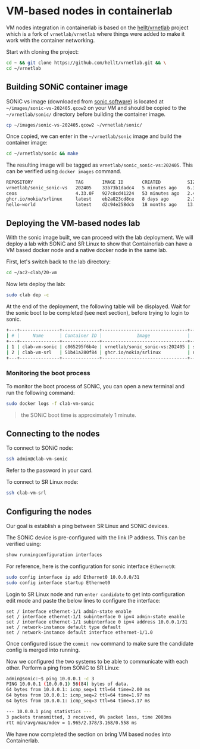# VM-based nodes in containerlab

VM nodes integration in containerlab is based on the [hellt/vrnetlab](https://github.com/hellt/vrnetlab) project which is a fork of `vrnetlab/vrnetlab` where things were added to make it work with the container networking.

Start with cloning the project:

```bash
cd ~ && git clone https://github.com/hellt/vrnetlab.git && \
cd ~/vrnetlab
```

## Building SONiC container image

SONiC vs image (downloaded from [sonic.software](https://sonic.software/)) is located at `~/images/sonic-vs-202405.qcow2` on your VM and should be copied to the `~/vrnetlab/sonic/` directory before building the container image.

```bash
cp ~/images/sonic-vs-202405.qcow2 ~/vrnetlab/sonic/
```

Once copied, we can enter in the `~/vrnetlab/sonic` image and build the container image:

```bash
cd ~/vrnetlab/sonic && make
```

The resulting image will be tagged as `vrnetlab/sonic_sonic-vs:202405`. This can be verified using `docker images` command.

```bash
REPOSITORY                TAG       IMAGE ID       CREATED          SIZE
vrnetlab/sonic_sonic-vs   202405    33b73b1dadc4   5 minutes ago    6.37GB
ceos                      4.33.0F   927c8cd41224   53 minutes ago   2.46GB
ghcr.io/nokia/srlinux     latest    eb2a823cd8ce   8 days ago       2.35GB
hello-world               latest    d2c94e258dcb   18 months ago    13.3kB
```

## Deploying the VM-based nodes lab

With the sonic image built, we can proceed with the lab deployment. We will deploy a lab with SONiC and SR Linux to show that Containerlab can have a VM based docker node and a native docker node in the same lab.

First, let's switch back to the lab directory:

```bash
cd ~/ac2-clab/20-vm
```

Now lets deploy the lab:

```bash
sudo clab dep -c
```

At the end of the deployment, the following table will be displayed. Wait for the sonic boot to be completed (see next section), before trying to login to sonic.

```bash
+---+---------------+--------------+--------------------------------+---------------+---------+----------------+----------------------+
| # |     Name      | Container ID |             Image              |     Kind      |  State  |  IPv4 Address  |     IPv6 Address     |
+---+---------------+--------------+--------------------------------+---------------+---------+----------------+----------------------+
| 1 | clab-vm-sonic | c865295f6b4e | vrnetlab/sonic_sonic-vs:202405 | sonic-vm      | running | 172.20.20.3/24 | 3fff:172:20:20::3/64 |
| 2 | clab-vm-srl   | 51b41a280f84 | ghcr.io/nokia/srlinux          | nokia_srlinux | running | 172.20.20.2/24 | 3fff:172:20:20::2/64 |
+---+---------------+--------------+--------------------------------+---------------+---------+----------------+----------------------+
```

### Monitoring the boot process

To monitor the boot process of SONiC, you can open a new terminal and run the following command:

```bash
sudo docker logs -f clab-vm-sonic
```

> the SONiC boot time is approximately 1 minute.

## Connecting to the nodes

To connect to SONiC node:

```bash
ssh admin@clab-vm-sonic
```

Refer to the password in your card.

To connect to SR Linux node:

```bash
ssh clab-vm-srl
```

## Configuring the nodes

Our goal is establish a ping between SR Linux and SONiC devices.

The SONiC device is pre-configured with the link IP address. This can be verified using:

```bash
show runningconfiguration interfaces
```

For reference, here is the configuration for sonic interface `Ethernet0`:

```bash
sudo config interface ip add Ethernet0 10.0.0.0/31
sudo config interface startup Ethernet0
```

Login to SR Linux node and run `enter candidate` to get into configuration edit mode and paste the below lines to configure the interface:

```srl
set / interface ethernet-1/1 admin-state enable
set / interface ethernet-1/1 subinterface 0 ipv4 admin-state enable
set / interface ethernet-1/1 subinterface 0 ipv4 address 10.0.0.1/31
set / network-instance default type default
set / network-instance default interface ethernet-1/1.0
```
Once configured issue the `commit now` command to make sure the candidate config is merged into running.

Now we configured the two systems to be able to communicate with each other. Perform a ping from SONiC to SR Linux:

```bash
admin@sonic:~$ ping 10.0.0.1 -c 3
PING 10.0.0.1 (10.0.0.1) 56(84) bytes of data.
64 bytes from 10.0.0.1: icmp_seq=1 ttl=64 time=2.00 ms
64 bytes from 10.0.0.1: icmp_seq=2 ttl=64 time=1.97 ms
64 bytes from 10.0.0.1: icmp_seq=3 ttl=64 time=3.17 ms

--- 10.0.0.1 ping statistics ---
3 packets transmitted, 3 received, 0% packet loss, time 2003ms
rtt min/avg/max/mdev = 1.965/2.378/3.168/0.558 ms
```

We have now completed the section on bring VM based nodes into Containerlab.

